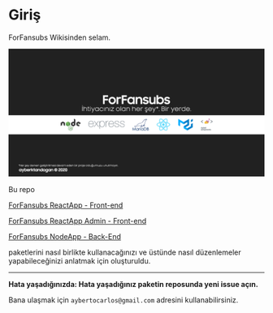 # Giriş

ForFansubs Wikisinden selam.

<img src="assets/images/index-image.png" >

Bu repo 

[ForFansubs ReactApp - Front-end](https://github.com/ForFansubs/front-end)

[ForFansubs ReactApp Admin - Front-end](https://github.com/ForFansubs/front-end-admin)

[ForFansubs NodeApp - Back-End](https://github.com/ForFansubs/node-server)

paketlerini nasıl birlikte kullanacağınızı ve üstünde nasıl düzenlemeler yapabileceğinizi anlatmak için oluşturuldu.

---
**Hata yaşadığınızda: Hata yaşadığınız paketin reposunda yeni issue açın.**

Bana ulaşmak için `aybertocarlos@gmail.com` adresini kullanabilirsiniz.
